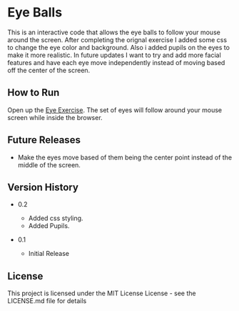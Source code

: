 # Eye Balls

This is an interactive code that allows the eye balls to follow your mouse around the screen.  After completing the orignal exercise I added some css to change the eye color and background.  Also i added pupils on the eyes to make it more realistic.  In future updates I want to try and add more facial features and have each eye move independently instead of moving based off the center of the screen.

## How to Run
Open up the <a href="https://dennisamayo.github.io/Eye-Exercise/">Eye Exercise</a>.  The set of eyes will follow around your mouse screen while inside the browser.


## Future Releases

- Make the eyes move based of them being the center point instead of the middle of the screen.

## Version History

* 0.2
    * Added css styling.
    * Added Pupils.

* 0.1
    * Initial Release

## License

This project is licensed under the MIT License License - see the LICENSE.md file for details